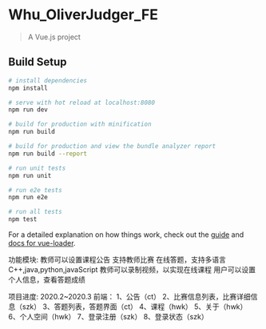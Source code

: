 # Whu_OliverJudger_FE

> A Vue.js project

## Build Setup

``` bash
# install dependencies
npm install

# serve with hot reload at localhost:8080
npm run dev

# build for production with minification
npm run build

# build for production and view the bundle analyzer report
npm run build --report

# run unit tests
npm run unit

# run e2e tests
npm run e2e

# run all tests
npm test
```

For a detailed explanation on how things work, check out the [guide](http://vuejs-templates.github.io/webpack/) and [docs for vue-loader](http://vuejs.github.io/vue-loader).


功能模块:
教师可以设置课程公告
支持教师比赛
在线答题，支持多语言C++,java,python,javaScript
教师可以录制视频，以实现在线课程
用户可以设置个人信息，查看答题成绩

项目进度:
2020.2~2020.3
前端：
1、公告（ct）
2、比赛信息列表，比赛详细信息（szk）
3、答题列表，答题界面（ct）
4、课程（hwk）
5、关于（hwk）
6、个人空间（hwk）
7、登录注册（szk）
8、登录状态（szk）
